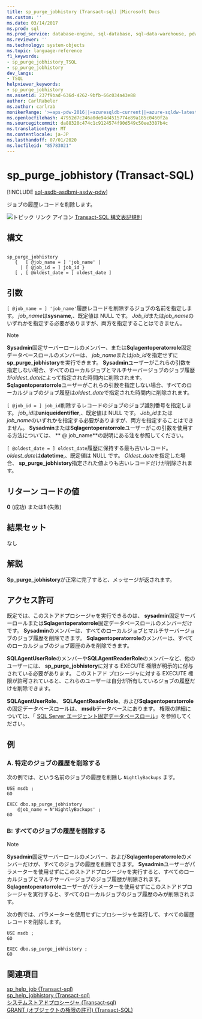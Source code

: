 ```yaml
---
title: sp_purge_jobhistory (Transact-sql) |Microsoft Docs
ms.custom: ''
ms.date: 03/14/2017
ms.prod: sql
ms.prod_service: database-engine, sql-database, sql-data-warehouse, pdw
ms.reviewer: ''
ms.technology: system-objects
ms.topic: language-reference
f1_keywords:
- sp_purge_jobhistory_TSQL
- sp_purge_jobhistory
dev_langs:
- TSQL
helpviewer_keywords:
- sp_purge_jobhistory
ms.assetid: 237f9bad-636d-4262-9bfb-66c034a43e88
author: CarlRabeler
ms.author: carlrab
monikerRange: '>=aps-pdw-2016||=azuresqldb-current||=azure-sqldw-latest||>=sql-server-2016||=sqlallproducts-allversions||>=sql-server-linux-2017||=azuresqldb-mi-current'
ms.openlocfilehash: 47952d7c246a0de94d4515774e89a185c0460f2a
ms.sourcegitcommit: da88320c474c1c9124574f90d549c50ee3387b4c
ms.translationtype: MT
ms.contentlocale: ja-JP
ms.lasthandoff: 07/01/2020
ms.locfileid: "85783021"
---
```

# <a name="sp_purge_jobhistory-transact-sql"></a>sp_purge_jobhistory (Transact-SQL)
[!INCLUDE [sql-asdb-asdbmi-asdw-pdw](../../includes/applies-to-version/sql-asdb-asdbmi-asdw-pdw.md)]

  ジョブの履歴レコードを削除します。  
  
 ![トピック リンク アイコン](../../database-engine/configure-windows/media/topic-link.gif "トピック リンク アイコン") [Transact-SQL 構文表記規則](../../t-sql/language-elements/transact-sql-syntax-conventions-transact-sql.md)  
  
## <a name="syntax"></a>構文  
  
```  
  
sp_purge_jobhistory   
   {   [ @job_name = ] 'job_name' |   
     | [ @job_id = ] job_id }  
   [ , [ @oldest_date = ] oldest_date ]  
```  
  
## <a name="arguments"></a>引数  
`[ @job_name = ] 'job_name'`履歴レコードを削除するジョブの名前を指定します。 *job_name*は**sysname**,、既定値は NULL です。 *Job_id*または*job_name*のいずれかを指定する必要がありますが、両方を指定することはできません。  
  
> [!NOTE]  
>  **Sysadmin**固定サーバーロールのメンバー、または**Sqlagentoperatorrole**固定データベースロールのメンバーは、 *job_name*または*job_id*を指定せずに**sp_purge_jobhistory**を実行できます。 **Sysadmin**ユーザーがこれらの引数を指定しない場合、すべてのローカルジョブとマルチサーバージョブのジョブ履歴が*oldest_date*によって指定された時間内に削除されます。 **Sqlagentoperatorrole**ユーザーがこれらの引数を指定しない場合、すべてのローカルジョブのジョブ履歴は*oldest_date*で指定された時間内に削除されます。  
  
`[ @job_id = ] job_id`削除するレコードのジョブのジョブ識別番号を指定します。 *job_id*は**uniqueidentifier**,、既定値は NULL です。 *Job_id*または*job_name*のいずれかを指定する必要がありますが、両方を指定することはできません。 **Sysadmin**または**Sqlagentoperatorrole**ユーザーがこの引数を使用する方法については、 ** \@ job_name**の説明にある注を参照してください。  
  
`[ @oldest_date = ] oldest_date`履歴に保持する最も古いレコード。 *oldest_date*は**datetime**,、既定値は NULL です。 *Oldest_date*を指定した場合、 **sp_purge_jobhistory**指定された値よりも古いレコードだけが削除されます。  
  
## <a name="return-code-values"></a>リターン コードの値  
 **0** (成功) または**1** (失敗)  
  
## <a name="result-sets"></a>結果セット  
 なし  
  
## <a name="remarks"></a>解説  
 **Sp_purge_jobhistory**が正常に完了すると、メッセージが返されます。  
  
## <a name="permissions"></a>アクセス許可  
 既定では、このストアドプロシージャを実行できるのは、 **sysadmin**固定サーバーロールまたは**Sqlagentoperatorrole**固定データベースロールのメンバーだけです。 **Sysadmin**のメンバーは、すべてのローカルジョブとマルチサーバージョブのジョブ履歴を削除できます。 **Sqlagentoperatorrole**のメンバーは、すべてのローカルジョブのジョブ履歴のみを削除できます。  
  
 **SQLAgentUserRole**のメンバーや**SQLAgentReaderRole**のメンバーなど、他のユーザーには、 **sp_purge_jobhistory**に対する EXECUTE 権限が明示的に付与されている必要があります。 このストアド プロシージャに対する EXECUTE 権限が許可されていると、これらのユーザーは自分が所有しているジョブの履歴だけを削除できます。  
  
 **SQLAgentUserRole**、 **SQLAgentReaderRole**、および**Sqlagentoperatorrole**の固定データベースロールは、 **msdb**データベースにあります。 権限の詳細については、「 [SQL Server エージェント固定データベースロール](../../ssms/agent/sql-server-agent-fixed-database-roles.md)」を参照してください。  
  
## <a name="examples"></a>例  
  
### <a name="a-remove-history-for-a-specific-job"></a>A. 特定のジョブの履歴を削除する  
 次の例では、という名前のジョブの履歴を削除し `NightlyBackups` ます。  
  
```  
USE msdb ;  
GO  
  
EXEC dbo.sp_purge_jobhistory  
    @job_name = N'NightlyBackups' ;  
GO  
```  
  
### <a name="b-remove-history-for-all-jobs"></a>B: すべてのジョブの履歴を削除する  
  
> [!NOTE]  
>  **Sysadmin**固定サーバーロールのメンバー、および**Sqlagentoperatorrole**のメンバーだけが、すべてのジョブの履歴を削除できます。 **Sysadmin**ユーザーがパラメーターを使用せずにこのストアドプロシージャを実行すると、すべてのローカルジョブとマルチサーバージョブのジョブ履歴が削除されます。 **Sqlagentoperatorrole**ユーザーがパラメーターを使用せずにこのストアドプロシージャを実行すると、すべてのローカルジョブのジョブ履歴のみが削除されます。  
  
 次の例では、パラメーターを使用せずにプロシージャを実行して、すべての履歴レコードを削除します。  
  
```  
USE msdb ;  
GO  
  
EXEC dbo.sp_purge_jobhistory ;  
GO  
```  
  
## <a name="see-also"></a>関連項目  
 [sp_help_job &#40;Transact-sql&#41;](../../relational-databases/system-stored-procedures/sp-help-job-transact-sql.md)   
 [sp_help_jobhistory &#40;Transact-sql&#41;](../../relational-databases/system-stored-procedures/sp-help-jobhistory-transact-sql.md)   
 [システムストアドプロシージャ &#40;Transact-sql&#41;](../../relational-databases/system-stored-procedures/system-stored-procedures-transact-sql.md)   
 [GRANT (オブジェクトの権限の許可) &#40;Transact-SQL&#41;](../../t-sql/statements/grant-object-permissions-transact-sql.md)  
  
  
